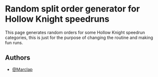 # Random split order generator for Hollow Knight speedruns

This page generates random orders for some Hollow Knight speedrun categories, this is just for the purpose of changing the routine and making fun runs.


## Authors

- [@Marclap](https://www.github.com/Marclap)